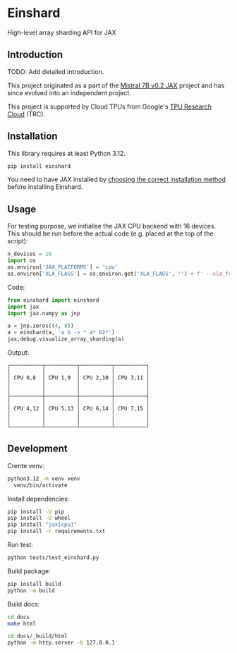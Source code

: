 # Einshard

High-level array sharding API for JAX

## Introduction

TODO: Add detailed introduction.

This project originated as a part of the [Mistral 7B v0.2 JAX](https://github.com/yixiaoer/mistral-v0.2-jax) project and has since evolved into an independent project.

This project is supported by Cloud TPUs from Google's [TPU Research Cloud](https://sites.research.google/trc/about/) (TRC).

## Installation

This library requires at least Python 3.12.

```sh
pip install einshard
```

You need to have JAX installed by [choosing the correct installation method](https://jax.readthedocs.io/en/latest/installation.html) before installing Einshard.

## Usage

For testing purpose, we initialise the JAX CPU backend with 16 devices. This should be run before the actual code (e.g. placed at the top of the script):

```python
n_devices = 16
import os
os.environ['JAX_PLATFORMS'] = 'cpu'
os.environ['XLA_FLAGS'] = os.environ.get('XLA_FLAGS', '') + f' --xla_force_host_platform_device_count={n_devices}'
```

Code:

```python
from einshard import einshard 
import jax
import jax.numpy as jnp

a = jnp.zeros((4, 8))
a = einshard(a, 'a b -> * a* b2*')
jax.debug.visualize_array_sharding(a)
```

Output:

```
┌──────────┬──────────┬──────────┬──────────┐
│          │          │          │          │
│ CPU 0,8  │ CPU 1,9  │ CPU 2,10 │ CPU 3,11 │
│          │          │          │          │
│          │          │          │          │
├──────────┼──────────┼──────────┼──────────┤
│          │          │          │          │
│ CPU 4,12 │ CPU 5,13 │ CPU 6,14 │ CPU 7,15 │
│          │          │          │          │
│          │          │          │          │
└──────────┴──────────┴──────────┴──────────┘
```

## Development

Crente venv:

```sh
python3.12 -m venv venv
. venv/bin/activate
```

Install dependencies:

```sh
pip install -U pip
pip install -U wheel
pip install "jax[cpu]"
pip install -r requirements.txt
```

Run test:

```sh
python tests/test_einshard.py
```

Build package:

```sh
pip install build
python -m build
```

Build docs:

```sh
cd docs
make html
```

```sh
cd docs/_build/html
python -m http.server -b 127.0.0.1
```
